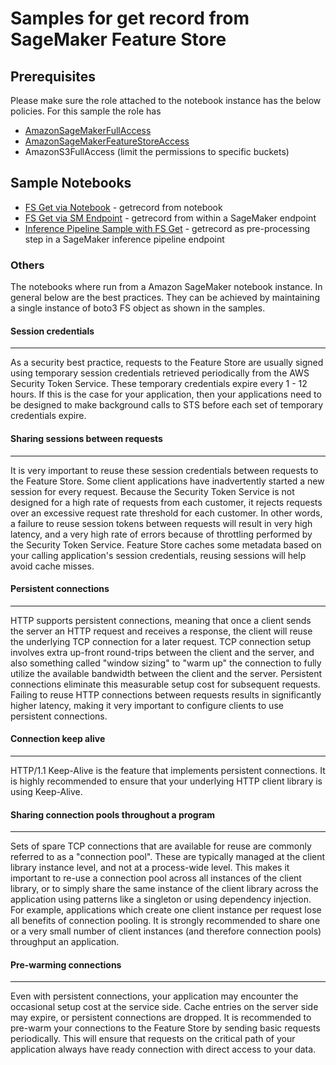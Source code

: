 # Samples for get record from SageMaker Feature Store

## Prerequisites

Please make sure the role attached to the notebook instance has the below policies. For this sample the role has

- [AmazonSageMakerFullAccess](https://github.com/awsdocs/amazon-sagemaker-developer-guide/blob/master/doc_source/sagemaker-roles.md)
- [AmazonSageMakerFeatureStoreAccess](https://docs.aws.amazon.com/sagemaker/latest/dg/feature-store-adding-policies.html)
- AmazonS3FullAccess (limit the permissions to specific buckets)


## Sample Notebooks

- [FS Get via Notebook](get_record.ipynb) -  getrecord from notebook
- [FS Get via SM Endpoint](sm_endpoint_get_record.ipynb) - getrecord from within a SageMaker endpoint
- [Inference Pipeline Sample with FS Get](inf_pipeline/sm_endpoint_pipeline.ipynb) - getrecord as pre-processing step in a SageMaker inference pipeline endpoint


### Others
The notebooks where run from a Amazon SageMaker notebook instance. In general below are the best practices. They can be achieved by maintaining a single instance of boto3 FS object as shown in the samples. 

#### Session credentials
---
As a security best practice, requests to the Feature Store are usually signed using temporary session credentials retrieved periodically from the AWS Security Token Service. These temporary credentials expire every 1 - 12 hours. If this is the case for your application, then your applications need to be designed to make background calls to STS before each set of temporary credentials expire.
 
#### Sharing sessions between requests
---
It is very important to reuse these session credentials between requests to the Feature Store. Some client applications have inadvertently started a new session for every request. Because the Security Token Service is not designed for a high rate of requests from each customer, it rejects requests over an excessive request rate threshold for each customer. In other words, a failure to reuse session tokens between requests will result in very high latency, and a very high rate of errors because of throttling performed by the Security Token Service. Feature Store caches some metadata based on your calling application's session credentials, reusing sessions will help avoid cache misses.
 
#### Persistent connections
---
HTTP supports persistent connections, meaning that once a client sends the server an HTTP request and receives a response, the client will reuse the underlying TCP connection for a later request. TCP connection setup involves extra up-front round-trips between the client and the server, and also something called "window sizing" to "warm up" the connection to fully utilize the available bandwidth between the client and the server. Persistent connections eliminate this measurable setup cost for subsequent requests. Failing to reuse HTTP connections between requests results in significantly higher latency, making it very important to configure clients to use persistent connections.
 
#### Connection keep alive
---
HTTP/1.1 Keep-Alive is the feature that implements persistent connections. It is highly recommended to ensure that your underlying HTTP client library is using Keep-Alive.
 
#### Sharing connection pools throughout a program
---
Sets of spare TCP connections that are available for reuse are commonly referred to as a "connection pool". These are typically managed at the client library instance level, and not at a process-wide level. This makes it important to re-use a connection pool across all instances of the client library, or to simply share the same instance of the client library across the application using patterns like a singleton or using dependency injection. For example, applications which create one client instance per request lose all benefits of connection pooling. It is strongly recommended to share one or a very small number of client instances (and therefore connection pools) throughput an application.
 
#### Pre-warming connections
---
Even with persistent connections, your application may encounter the occasional setup cost at the service side. Cache entries on the server side may expire, or persistent connections are dropped. It is recommended to pre-warm your connections to the Feature Store by sending basic requests periodically. This will ensure that requests on the critical path of your application always have ready connection with direct access to your data.
